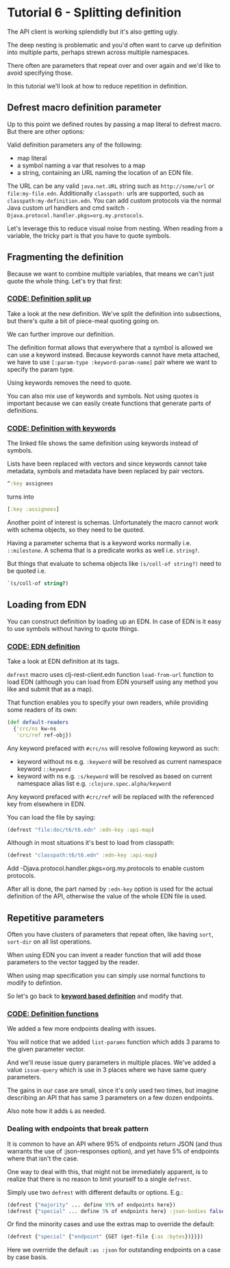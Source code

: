 # Tutorial 6 - Splitting definition

The API client is working splendidly but it's also getting ugly.

The deep nesting is problematic and you'd often want to carve up definition into multiple parts, perhaps
strewn across multiple namespaces.

There often are parameters that repeat over and over again and we'd like to avoid specifying those.

In this tutorial we'll look at how to reduce repetition in definition.

## Defrest macro definition parameter

Up to this point we defined routes by passing a map literal to defrest macro. But there are other options:

Valid definition parameters any of the following: 

- map literal 
- a symbol naming a var that resolves to a map 
- a string, containing an URL naming the location of an EDN file. 

The URL can be any valid `java.net.URL` string such as `http://some/url` or `file:my-file.edn`.
Additionally `classpath:` urls are supported, such as `classpath:my-definition.edn`.
You can add custom protocols via the normal Java custom url handlers and cmd switch `-Djava.protocol.handler.pkgs=org.my.protocols`. 

Let's leverage this to reduce visual noise from nesting. 
When reading from a variable, the tricky part is that you have to quote symbols.

## Fragmenting the definition

Because we want to combine multiple variables, that means we can't just quote the whole thing.
Let's try that first:

### **[CODE: Definition split up](t6-reorg.clj)**

Take a look at the new definition. We've split the definition into subsections, but there's quite a bit of piece-meal quoting going on.

We can further improve our definition.

The definition format allows that everywhere that a symbol is allowed we can use a keyword instead. Because
keywords cannot have meta attached, we have to use `[:param-type :keyword-param-name]` pair where we want to specify the param type.

Using keywords removes the need to quote. 

You can also mix use of keywords and symbols. Not using quotes is important because we can easily
create functions that generate parts of definitions. 

### **[CODE: Definition with keywords](t6-keyworded.clj)** 

The linked file shows the same definition using keywords instead of symbols.

Lists have been replaced with vectors and since keywords cannot take metadata,
symbols and metadata have been replaced by pair vectors.

```clojure
^:key assignees
```

turns into

```clojure
[:key :assignees]
```

Another point of interest is schemas. Unfortunately the macro cannot work with schema objects,
so they need to be quoted. 

Having a parameter schema that is a keyword works normally i.e. `::milestone`.
A schema that is a predicate works as well i.e. `string?`. 

But things that evaluate to
schema objects like `(s/coll-of string?)` need to be quoted i.e.

```clojure
`(s/coll-of string?)
```

## Loading from EDN

You can construct definition by loading up an EDN. In case of EDN is it easy to use symbols
without having to quote things.

### **[CODE: EDN definition](t6.edn)**

Take a look at EDN definition at its tags.

`defrest` macro uses clj-rest-client.edn function `load-from-url` function to load EDN
 (although you can load from EDN yourself using any method you like and submit that as a map). 
 
 That function enables you to specify your own readers,
 while providing some readers of its own:
 
```clojure
(def default-readers
  {'crc/ns kw-ns
   'crc/ref ref-obj})
```

Any keyword prefaced with `#crc/ns` will resolve following keyword as such:

- keyword without ns e.g. `:keyword` will be resolved as current namespace keyword `::keyword`
- keyword with ns e.g. `:s/keyword` will be resolved as based on current namespace alias list e.g. `:clojure.spec.alpha/keyword`

Any keyword prefaced with `#crc/ref` will be replaced with the referenced key from elsewhere in EDN.

You can load the file by saying:

```clojure
(defrest "file:doc/t6/t6.edn" :edn-key :api-map)
```

Although in most situations it's best to load from classpath:

```clojure
(defrest "classpath:t6/t6.edn" :edn-key :api-map)
```

Add -Djava.protocol.handler.pkgs=org.my.protocols to enable custom protocols. 

After all is done, the part named by `:edn-key` option is used for the actual definition of the API, otherwise
the value of the whole EDN file is used.

## Repetitive parameters

Often you have clusters of parameters that repeat often, like having `sort`, `sort-dir` on all list operations.

When using EDN you can invent a reader function that will add those parameters to the vector tagged by the reader.

When using map specification you can simply use normal functions to modify to defintion.

So let's go back to **[keyword based definition](t6-keyworded.clj)** and modify that.

### **[CODE: Definition functions](t6-fns.clj)**

We added a few more endpoints dealing with issues.

You will notice that we added `list-params` function which adds 3 params to the given parameter vector.

And we'll reuse issue query parameters in multiple places. We've added a value `issue-query` which
is use in 3 places where we have same query parameters.

The gains in our case are small, since it's only used two times, 
but imagine describing an API that has same 3 parameters on a few dozen endpoints.

Also note how it adds `&` as needed.

### Dealing with endpoints that break pattern

It is common to have an API where 95% of endpoints return JSON (and thus warrants the use of :json-responses option),
and yet have 5% of endpoints where that isn't the case.

One way to deal with this, that might not be immediately apparent, 
is to realize that there is no reason to limit yourself to a single `defrest`.

Simply use two `defrest` with different defaults or options. E.g.:

```clojure
(defrest {"majority" ... define 95% of endpoints here})
(defrest {"special" ... define 5% of endpoints here} :json-bodies false)
```

Or find the minority cases and use the extras map to override the default:

```clojure
(defrest {"special" {"endpoint" {GET (get-file {:as :bytes})}}})
```

Here we override the default `:as :json` for outstanding endpoints on a case by case basis.
